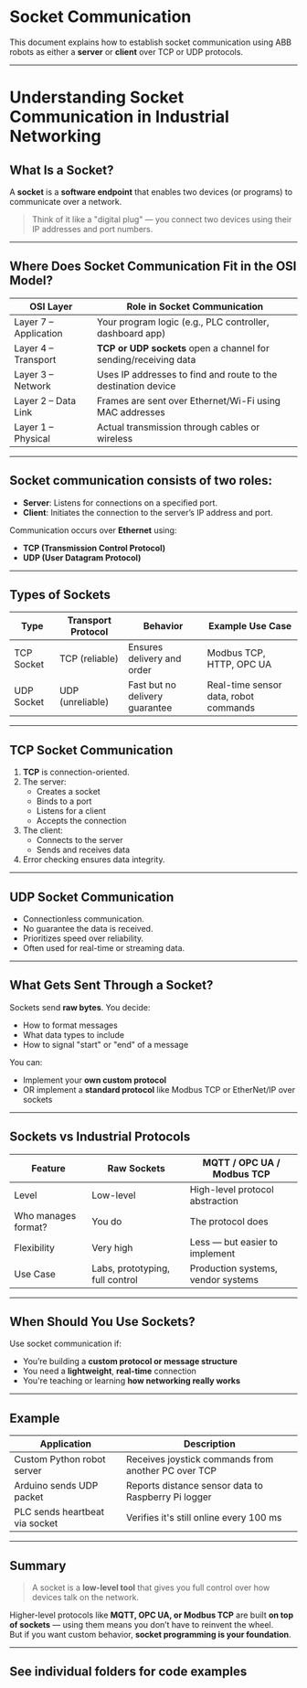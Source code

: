 
# Socket Communication

This document explains how to establish socket communication using ABB robots as either a **server** or **client** over TCP or UDP protocols.

---

# Understanding Socket Communication in Industrial Networking

## What Is a Socket?

A **socket** is a **software endpoint** that enables two devices (or programs) to communicate over a network.

> Think of it like a "digital plug" — you connect two devices using their IP addresses and port numbers.

---

## Where Does Socket Communication Fit in the OSI Model?

| OSI Layer | Role in Socket Communication |
|-----------|-------------------------------|
| Layer 7 – Application | Your program logic (e.g., PLC controller, dashboard app) |
| Layer 4 – Transport   | **TCP or UDP sockets** open a channel for sending/receiving data |
| Layer 3 – Network     | Uses IP addresses to find and route to the destination device |
| Layer 2 – Data Link   | Frames are sent over Ethernet/Wi-Fi using MAC addresses |
| Layer 1 – Physical    | Actual transmission through cables or wireless |

---

## Socket communication consists of two roles:

- **Server**: Listens for connections on a specified port.
- **Client**: Initiates the connection to the server’s IP address and port.

Communication occurs over **Ethernet** using:
- **TCP (Transmission Control Protocol)**
- **UDP (User Datagram Protocol)**

---

## Types of Sockets

| Type       | Transport Protocol | Behavior                        | Example Use Case                       |
|------------|---------------------|----------------------------------|----------------------------------------|
| TCP Socket | TCP (reliable)      | Ensures delivery and order       | Modbus TCP, HTTP, OPC UA               |
| UDP Socket | UDP (unreliable)    | Fast but no delivery guarantee   | Real-time sensor data, robot commands  |

---

## TCP Socket Communication

1. **TCP** is connection-oriented.
2. The server:
   - Creates a socket
   - Binds to a port
   - Listens for a client
   - Accepts the connection
3. The client:
   - Connects to the server
   - Sends and receives data
4. Error checking ensures data integrity.

---

## UDP Socket Communication

- Connectionless communication.
- No guarantee the data is received.
- Prioritizes speed over reliability.
- Often used for real-time or streaming data.

---
## What Gets Sent Through a Socket?

Sockets send **raw bytes**. You decide:
- How to format messages
- What data types to include
- How to signal "start" or "end" of a message

You can:
- Implement your **own custom protocol**
- OR implement a **standard protocol** like Modbus TCP or EtherNet/IP over sockets

---

## Sockets vs Industrial Protocols

| Feature            | Raw Sockets                     | MQTT / OPC UA / Modbus TCP         |
|--------------------|----------------------------------|-------------------------------------|
| Level              | Low-level                        | High-level protocol abstraction     |
| Who manages format?| You do                           | The protocol does                   |
| Flexibility        | Very high                        | Less — but easier to implement      |
| Use Case           | Labs, prototyping, full control  | Production systems, vendor systems  |

---

## When Should You Use Sockets?

Use socket communication if:
- You’re building a **custom protocol or message structure**
- You need a **lightweight**, **real-time** connection
- You're teaching or learning **how networking really works**

---

## Example

| Application | Description                           |
|-------------|---------------------------------------|
| Custom Python robot server | Receives joystick commands from another PC over TCP |
| Arduino sends UDP packet  | Reports distance sensor data to Raspberry Pi logger |
| PLC sends heartbeat via socket | Verifies it's still online every 100 ms |

---

## Summary

> A socket is a **low-level tool** that gives you full control over how devices talk on the network.

Higher-level protocols like **MQTT, OPC UA, or Modbus TCP** are built **on top of sockets** — using them means you don’t have to reinvent the wheel.  
But if you want custom behavior, **socket programming is your foundation**.

---

## See individual folders for code examples